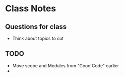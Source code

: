 # Class Notes

## Questions for class

- Think about topics to cut



## TODO

- Move scope and Modules from "Good Code" earlier
-
